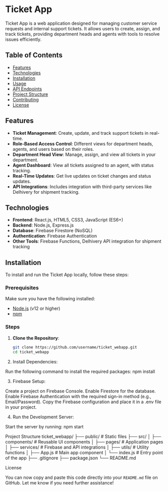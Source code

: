 # Ticket App

Ticket App is a web application designed for managing customer service requests and internal support tickets. It allows users to create, assign, and track tickets, providing department heads and agents with tools to resolve issues efficiently.

## Table of Contents

- [Features](#features)
- [Technologies](#technologies)
- [Installation](#installation)
- [Usage](#usage)
- [API Endpoints](#api-endpoints)
- [Project Structure](#project-structure)
- [Contributing](#contributing)
- [License](#license)

## Features

- **Ticket Management**: Create, update, and track support tickets in real-time.
- **Role-Based Access Control**: Different views for department heads, agents, and users based on their roles.
- **Department Head View**: Manage, assign, and view all tickets in your department.
- **Agent Dashboard**: View all tickets assigned to an agent, with status tracking.
- **Real-Time Updates**: Get live updates on ticket changes and status updates.
- **API Integrations**: Includes integration with third-party services like Delhivery for shipment tracking.

## Technologies

- **Frontend**: React.js, HTML5, CSS3, JavaScript (ES6+)
- **Backend**: Node.js, Express.js
- **Database**: Firebase Firestore (NoSQL)
- **Authentication**: Firebase Authentication
- **Other Tools**: Firebase Functions, Delhivery API integration for shipment tracking

## Installation

To install and run the Ticket App locally, follow these steps:

### Prerequisites

Make sure you have the following installed:
- [Node.js](https://nodejs.org/) (v12 or higher)
- [npm](https://www.npmjs.com/)

### Steps

1. **Clone the Repository**:

   ```bash
   git clone https://github.com/username/ticket_webapp.git
   cd ticket_webapp
2. Install Dependencies:

Run the following command to install the required packages:
npm install

3. Firebase Setup:

Create a project on Firebase Console.
Enable Firestore for the database.
Enable Firebase Authentication with the required sign-in method (e.g., Email/Password).
Copy the Firebase configuration and place it in a .env file in your project.

4. Run the Development Server:

Start the server by running:
npm start



Project Structure
ticket_webapp/
├── public/                # Static files
├── src/
│   ├── components/        # Reusable UI components
│   ├── pages/             # Application pages
│   ├── services/          # Firebase and API integrations
│   ├── utils/             # Utility functions
│   ├── App.js             # Main app component
│   └── index.js           # Entry point of the app
├── .gitignore
├── package.json
└── README.md

License

You can now copy and paste this code directly into your `README.md` file on GitHub. Let me know if you need further assistance!

